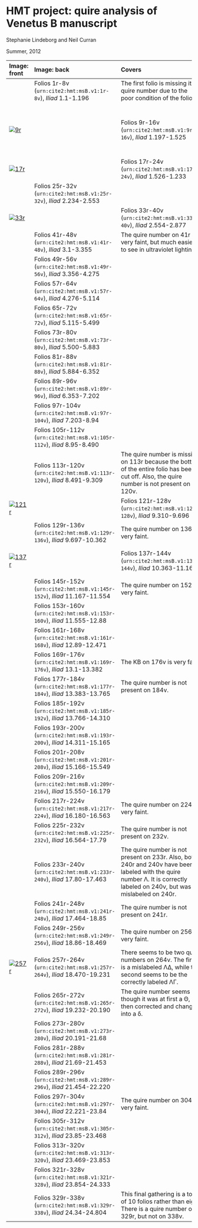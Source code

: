 
# HMT project: quire analysis of Venetus B manuscript

Stephanie Lindeborg and Neil Curran

Summer, 2012


 Image: front | Image: back |Covers | Observations |
:-----------|:-----------|:----------|:----------|
 |   | Folios 1r-8v (`urn:cite2:hmt:msB.v1:1r-8v`), *Iliad* 1.1-1.196 | The first folio is missing its quire number due to the poor condition of  the folio. 
[![9r](http://www.homermultitext.org/iipsrv?OBJ=IIP,1.0&FIF=/project/homer/pyramidal/deepzoom//hmt/vbimg/2017a/VB009RN_0453.tif&RGN=0.09580,0.8766,0.05785,0.02531&WID=250&CVT=JPEG)](http://www.homermultitext.org/ict2/?urn=urn:cite2:hmt:vbimg.2017a:VB009RN_0453@0.09580,0.8766,0.05785,0.02531) |   | Folios 9r-16v (`urn:cite2:hmt:msB.v1:9r-16v`), *Iliad* 1.197-1.525 | The beta on 9r is very faint, but the surrounding asterisks and markings are very clear. 
[![17r](http://www.homermultitext.org/iipsrv?OBJ=IIP,1.0&FIF=/project/homer/pyramidal/deepzoom//hmt/vbimg/2017a/VB017RN_0461.tif&RGN=0.1024,0.8835,0.06503,0.03402&WID=250&CVT=JPEG)](http://www.homermultitext.org/ict2/?urn=urn:cite2:hmt:vbimg.2017a:VB017RN_0461@0.1024,0.8835,0.06503,0.03402) |   | Folios 17r-24v (`urn:cite2:hmt:msB.v1:17r-24v`), *Iliad* 1.526-1.233 |  
 |   | Folios 25r-32v (`urn:cite2:hmt:msB.v1:25r-32v`), *Iliad* 2.234-2.553 |  
[![33r](http://www.homermultitext.org/iipsrv?OBJ=IIP,1.0&FIF=/project/homer/pyramidal/deepzoom//hmt/vbimg/2017a/VB033RN_0477.tif&RGN=0.07830,0.8444,0.07369,0.04302&WID=250&CVT=JPEG)](http://www.homermultitext.org/ict2/?urn=urn:cite2:hmt:vbimg.2017a:VB033RN_0477@0.07830,0.8444,0.07369,0.04302) |   | Folios 33r-40v (`urn:cite2:hmt:msB.v1:33r-40v`), *Iliad* 2.554-2.877 |  
 |   | Folios 41r-48v (`urn:cite2:hmt:msB.v1:41r-48v`), *Iliad* 3.1-3.355 | The quire number on 41r is very faint, but much easier to see in ultraviolet lighting. 
 |   | Folios 49r-56v (`urn:cite2:hmt:msB.v1:49r-56v`), *Iliad* 3.356-4.275 |  
 |   | Folios 57r-64v (`urn:cite2:hmt:msB.v1:57r-64v`), *Iliad* 4.276-5.114 |  
 |   | Folios 65r-72v (`urn:cite2:hmt:msB.v1:65r-72v`), *Iliad* 5.115-5.499 |  
 |   | Folios 73r-80v (`urn:cite2:hmt:msB.v1:73r-80v`), *Iliad* 5.500-5.883 |  
 |   | Folios 81r-88v (`urn:cite2:hmt:msB.v1:81r-88v`), *Iliad* 5.884-6.352 |  
 |   | Folios 89r-96v (`urn:cite2:hmt:msB.v1:89r-96v`), *Iliad* 6.353-7.202 |  
 |   | Folios 97r-104v (`urn:cite2:hmt:msB.v1:97r-104v`), *Iliad* 7.203-8.94 |  
 |   | Folios 105r-112v (`urn:cite2:hmt:msB.v1:105r-112v`), *Iliad* 8.95-8.490 |  
 |   | Folios 113r-120v (`urn:cite2:hmt:msB.v1:113r-120v`), *Iliad* 8.491-9.309 | The quire number is missing on 113r because the bottom of the entire folio has been cut off. Also, the quire number is not present on 120v. 
[![121r](http://www.homermultitext.org/iipsrv?OBJ=IIP,1.0&FIF=/project/homer/pyramidal/deepzoom//hmt/vbimg/2017a/VB121RN_0565.tif&RGN=0.7751,0.8252,0.02284,0.03499&WID=250&CVT=JPEG)](http://www.homermultitext.org/ict2/?urn=urn:cite2:hmt:vbimg.2017a:VB121RN_0565@0.7751,0.8252,0.02284,0.03499) |   | Folios 121r-128v (`urn:cite2:hmt:msB.v1:121r-128v`), *Iliad* 9.310-9.696 |  
 |   | Folios 129r-136v (`urn:cite2:hmt:msB.v1:129r-136v`), *Iliad* 9.697-10.362 | The quire number on 136v is very faint. 
[![137r](http://www.homermultitext.org/iipsrv?OBJ=IIP,1.0&FIF=/project/homer/pyramidal/deepzoom//hmt/vbimg/2017a/VB137RN_0581.tif&RGN=0.8040,0.8515,0.02450,0.03748&WID=250&CVT=JPEG)](http://www.homermultitext.org/ict2/?urn=urn:cite2:hmt:vbimg.2017a:VB137RN_0581@0.8040,0.8515,0.02450,0.03748) |   | Folios 137r-144v (`urn:cite2:hmt:msB.v1:137r-144v`), *Iliad* 10.363-11.166 | The quire number is not present on 144v. 
 |   | Folios 145r-152v (`urn:cite2:hmt:msB.v1:145r-152v`), *Iliad* 11.167-11.554 | The quire number on 152v is very faint. 
 |   | Folios 153r-160v (`urn:cite2:hmt:msB.v1:153r-160v`), *Iliad* 11.555-12.88 |  
 |   | Folios 161r-168v (`urn:cite2:hmt:msB.v1:161r-168v`), *Iliad* 12.89-12.471 |  
 |   | Folios 169r-176v (`urn:cite2:hmt:msB.v1:169r-176v`), *Iliad* 13.1-13.382 | The ΚΒ on 176v is very faint. 
 |   | Folios 177r-184v (`urn:cite2:hmt:msB.v1:177r-184v`), *Iliad* 13.383-13.765 | The quire number is not present on 184v. 
 |   | Folios 185r-192v (`urn:cite2:hmt:msB.v1:185r-192v`), *Iliad* 13.766-14.310 |  
 |   | Folios 193r-200v (`urn:cite2:hmt:msB.v1:193r-200v`), *Iliad* 14.311-15.165 |  
 |   | Folios 201r-208v (`urn:cite2:hmt:msB.v1:201r-208v`), *Iliad* 15.166-15.549 |  
 |   | Folios 209r-216v (`urn:cite2:hmt:msB.v1:209r-216v`), *Iliad* 15.550-16.179 |  
 |   | Folios 217r-224v (`urn:cite2:hmt:msB.v1:217r-224v`), *Iliad* 16.180-16.563 | The quire number on 224v is very faint. 
 |   | Folios 225r-232v (`urn:cite2:hmt:msB.v1:225r-232v`), *Iliad* 16.564-17.79 | The quire number is not present on 232v. 
 |   | Folios 233r-240v (`urn:cite2:hmt:msB.v1:233r-240v`), *Iliad* 17.80-17.463 | The quire number is not present on 233r. Also, both 240r and 240v have been labeled with the quire number Λ. It is correctly labeled on 240v, but was mislabeled on 240r. 
 |   | Folios 241r-248v (`urn:cite2:hmt:msB.v1:241r-248v`), *Iliad* 17.464-18.85 | The quire number is not present on 241r. 
 |   | Folios 249r-256v (`urn:cite2:hmt:msB.v1:249r-256v`), *Iliad* 18.86-18.469 | The quire number on 256v is very faint. 
 |  [![257r](http://www.homermultitext.org/iipsrv?OBJ=IIP,1.0&FIF=/project/homer/pyramidal/deepzoom//hmt/vbimg/2017a/VB264VN_0364.tif&RGN=0.8847,0.8916,0.03058,0.009405&WID=250&CVT=JPEG)](http://www.homermultitext.org/ict2/?urn=urn:cite2:hmt:vbimg.2017a:VB264VN_0364@0.8847,0.8916,0.03058,0.009405) | Folios 257r-264v (`urn:cite2:hmt:msB.v1:257r-264v`), *Iliad* 18.470-19.231 | There seems to be two quire numbers on 264v. The first is a mislabeled ΛΔ, while the second	seems to be the correctly labeled ΛΓ. 
 |   | Folios 265r-272v (`urn:cite2:hmt:msB.v1:265r-272v`), *Iliad* 19.232-20.190 | The quire number seems as though it was at first a Θ, but then corrected and changed into a δ. 
 |   | Folios 273r-280v (`urn:cite2:hmt:msB.v1:273r-280v`), *Iliad* 20.191-21.68 |  
 |   | Folios 281r-288v (`urn:cite2:hmt:msB.v1:281r-288v`), *Iliad* 21.69-21.453 |  
 |   | Folios 289r-296v (`urn:cite2:hmt:msB.v1:289r-296v`), *Iliad* 21.454-22.220 |  
 |   | Folios 297r-304v (`urn:cite2:hmt:msB.v1:297r-304v`), *Iliad* 22.221-23.84 | The quire number on 304v is very faint. 
 |   | Folios 305r-312v (`urn:cite2:hmt:msB.v1:305r-312v`), *Iliad* 23.85-23.468 |  
 |   | Folios 313r-320v (`urn:cite2:hmt:msB.v1:313r-320v`), *Iliad* 23.469-23.853 |  
 |   | Folios 321r-328v (`urn:cite2:hmt:msB.v1:321r-328v`), *Iliad* 23.854-24.333 |  
 |   | Folios 329r-338v (`urn:cite2:hmt:msB.v1:329r-338v`), *Iliad* 24.34-24.804 | This final gathering is a total of 10 folios rather than eight. There is a quire number on 329r, but not on 338v. 
